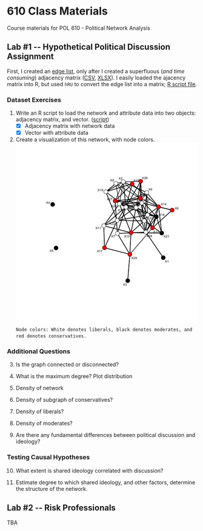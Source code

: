 # 610 Class Materials
Course materials for POL 610 - Political Network Analysis

## Lab #1 -- Hypothetical Political Discussion Assignment

First, I created an [edge list](../master/edgelist_pol.csv), only after I created a superfluous (*and time consuming*) adjacency matrix ([CSV](../master/politicalnetworkmatrix.csv), [XLSX](../master/politicalnetworkmatrix.xlsx)).
I easily loaded the ajacency matrix into R, but used `hRU` to convert the edge list into a matrix; [R script file](../master/lab1script.R).

### Dataset Exercises
1. Write an R script to load the network and attribute data into two objects: adjacency matrix, and vector. ([script](../master/lab1script.R))
   - [x] Adjacency matrix with network data  
   - [x] Vector with attribute data  

2. Create a visualization of this network, with node colors.  
   ![Pol Net Visualization](/pol_net.jpeg)  
   `Node colors: White denotes liberals, black denotes moderates, and red denotes conservatives.`

### Additional Questions
3. Is the graph connected or disconnected?

4. What is the maximum degree? Plot distribution

5. Density of network

6. Density of subgraph of conservatives?

7. Density of liberals?

8. Density of moderates?

9. Are there any fundamental differences between political discussion and ideology?

### Testing Causal Hypotheses
10. What extent is shared ideology correlated with discussion?

11. Estimate degree to which shared ideology, and other factors, determine the structure of the network.

## Lab #2 -- Risk Professionals
TBA
